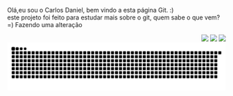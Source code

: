 Olá,eu sou o Carlos Daniel, bem vindo a esta página Git. :)<br>
este projeto foi feito para estudar mais sobre o git, quem sabe o que vem? =)
Fazendo uma alteração

 <div> 
    <div style = "float:right;"> 
  <a href="https://www.linkedin.com/in/carlos-daniel-084a101a4" target="_blank"><img src="https://img.shields.io/badge/linkedin-3d3c3c?style=for-the-badge&logoHeig=40&logo=linkedin&logoColor=blue" height="30" target="_blank"></a> 
  <a href="https://www.instagram.com/carl_dan42" target="_blank"><img src="https://img.shields.io/badge/INSTAGRAM-3d3c3c?style=for-the-badge&logoHeig=40&logo=instagram&logoColor=violet"  height="30" target="_blank"></a>
  <a href = "mailto: nightsword1111@gmail.com"><img src="https://img.shields.io/badge/gmail-3d3c3c?style=for-the-badge&logoHeig=40&logo=GMAIL&logoColor=red" float="right" height="30" target="_blank"></a>
  </div> 
 
   ![Snake animation](https://github.com/Daniel-McFly/Daniel-McFly/blob/main/github-contribution-grid-snake.svg)

</div>